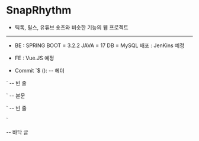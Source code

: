 # SnapRhythm

- 틱톡, 릴스, 유튜브 숏츠와 비슷한 기능의 웹 프로젝트
----------------------------------------------------
- BE :
      SPRING BOOT = 3.2.2
      JAVA = 17
      DB = MySQL
      배포 : JenKins 예정
  
- FE :
      Vue.JS 예정

- Commit 
`$ <type>(<scope>): <subject>    -- 헤더


`  <BLANK LINE>                  -- 빈 줄

`  <body>                        -- 본문

`  <BLANK LINE>                  -- 빈 줄

`  <footer>                      -- 바닥 글
